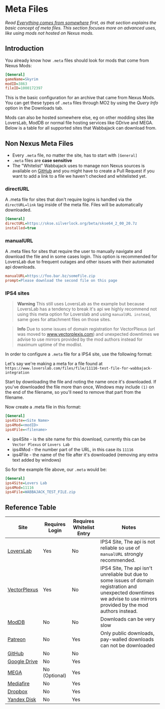 # Meta Files

_Read [Everything comes from somewhere](Pre-Compilation.md#everything-comes-from-somewhere) first, as that section explains the basic concept of meta files. This section focuses more on advanced uses, like using mods not hosted on Nexus mods._

## Introduction

You already know how `.meta` files should look for mods that come from Nexus Mods:

```ini
[General]
gameName=Skyrim
modID=3863
fileID=1000172397
```

This is the basic configuration for an archive that came from Nexus Mods. You can get these types of `.meta` files through MO2 by using the _Query Info_ option in the Downloads tab.

Mods can also be hosted somewhere else, eg on other modding sites like LoversLab, ModDB or normal file hosting services like GDrive and MEGA. Below is a table for all supported sites that Wabbajack can download from.

## Non Nexus Meta Files

- Every `.meta` file, no matter the site, has to start with `[General]`
- `.meta` files are **case sensitive**
- The "Whitelist" Wabbajack uses to manage non Nexus sources is available on [GitHub](https://github.com/wabbajack-tools/opt-out-lists/blob/master/ServerWhitelist.yml) and you might have to create a Pull Request if you want to add a link to a file we haven't checked and whitelisted yet.

### directURL

A .meta file for sites that don't require logins is handled via the `directURL=link` tag inside of the meta file. Files will be automatically downloaded.

```ini
[General]
directURL=https://skse.silverlock.org/beta/skse64_2_00_20.7z
installed=true
```

### manualURL

A .meta files for sites that require the user to manually navigate and download the file and in some cases login. This option is recommended for LoversLab due to frequent outages and other issues with their automated api downloads. 

```ini
manualURL=https://foo.bar.bz/someFile.zip
prompt=Please download the second file on this page
```

### IPS4 sites

> **Warning**
> This still uses LoversLab as the example but because LoversLab has a tendency to break it's api we highly recommend not using this meta option for Loverslab and using `manualURL instead`, same goes for attachment files on those sites.

> **Info**
> Due to some issues of domain registration for VectorPlexus (url was moved to www.vectorplexis.com) and unexpected downtimes we advise to use mirrors provided by the mod authors instead for maximum uptime of the modlist.

In order to configure a `.meta` file for a IPS4 site, use the following format:

Let's say we're making a meta for a file found at `https://www.loverslab.com/files/file/11116-test-file-for-wabbajack-integration`

Start by downloading the file and noting the name once it's downloaded. If you've downloaded the file more than once, Windows may include `(1)` on the end of the filename, so you'll need to remove that part from the filename.

Now create a .meta file in this format:

```ini
[General]
ips4Site=<Site Name>
ips4Mod=<modID>
ips4File=<filename>
```

* ips4Site - is the site name for this download, currently this can be `Vector Plexus` or `Lovers Lab`
* ips4Mod - the number part of the URL, in this case its `11116`
* ips4File - the name of the file after it's downloaded (removing any extra text added by windows)

So for the example file above, our `.meta` would be:

```ini
[General]
ips4Site=Lovers Lab
ips4Mod=11116
ips4File=WABBAJACK_TEST_FILE.zip
```

## Reference Table

| Site                                      | Requires Login | Requires Whitelist Entry | Notes                                                                                                                                                                    |
|-------------------------------------------|----------------|--------------------------|--------------------------------------------------------------------------------------------------------------------------------------------------------------------------|
| [LoversLab](https://www.loverslab.com/)   | Yes            | No                       | IPS4 Site, The api is not reliable so use of `manualURL` strongly recommended.                                                                                           |
| [VectorPlexus](https://vectorplexis.com/) | Yes            | No                       | IPS4 Site, The api isn't unreliable but due to some issues of domain registration and unexpected downtimes we advise to use mirrors provided by the mod authors instead. |
| [ModDB](https://www.moddb.com/)           | No             | No                       | Downloads can be very slow                                                                                                                                               |
| [Patreon](https://www.patreon.com/)       | No             | Yes                      | Only public downloads, pay-walled downloads can not be downloaded                                                                                                        |
| [GitHub](https://github.com/)             | No             | No                       |                                                                                                                                                                          |
| [Google Drive](https://drive.google.com/) | No             | Yes                      |                                                                                                                                                                          |
| [MEGA](https://mega.nz/)                  | No (Optional)  | Yes                      |                                                                                                                                                                          |
| [Mediafire](https://www.mediafire.com/)   | No             | Yes                      |                                                                                                                                                                          |
| [Dropbox](https://www.dropbox.com/)       | No             | Yes                      |                                                                                                                                                                          |                                                                                                                                                        |
| [Yandex Disk](https://disk.yandex.com/)   | No             | Yes                      |                                                                                                                                                                          |                                                                                                                                                        |
